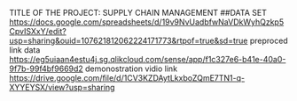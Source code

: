 TITLE OF THE PROJECT: SUPPLY CHAIN MANAGEMENT
##DATA SET 
https://docs.google.com/spreadsheets/d/19v9NvUadbfwNaVDkWyhQzkp5CpvISXxY/edit?usp=sharing&ouid=107621812062224171773&rtpof=true&sd=true
preproced link data    
https://eg5uiaan4estu4j.sg.qlikcloud.com/sense/app/f1c327e6-b41e-40a0-9f7b-99f4bf9669d2
demonostration vidio link 
https://drive.google.com/file/d/1CV3KZDAytLkxboZQmE7TN1-q-XYYEYSX/view?usp=sharing
